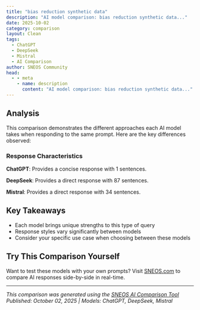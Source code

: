 ```yaml
---
title: "bias reduction synthetic data"
description: "AI model comparison: bias reduction synthetic data..."
date: 2025-10-02
category: comparison
layout: Clean
tags:
  - ChatGPT
  - DeepSeek
  - Mistral
  - AI Comparison
author: SNEOS Community
head:
  - - meta
    - name: description
      content: "AI model comparison: bias reduction synthetic data..."
---
```


<ChatComparison
  title="bias reduction synthetic data"
  prompt="bias reduction synthetic data"
  :responses='{
    "ChatGPT": "Bias reduction in synthetic data generation is an important topic, especially in the context of machine learning and data analysis. Synthetic data is artificially generated data that mimics the properties of real-world data. It can be useful for training machine learning models, testing algorithms, and conducting research when real data is scarce or sensitive.\n\nHowever, if not generated carefully, synthetic data can inherit biases present in the original data. Here are key concepts and techniques related to bias reduction in synthetic data generation:\n\n### 1. Understanding Bias\n- **Types of Bias**: This can include representation bias, measurement bias, and selection bias.\n- **Sources of Bias**: Bias can arise from the data collection process, sampling methods, or the inherent characteristics of the population being studied.\n\n### 2. Bias Identification\n- **Statistical Analysis**: Use statistical tests to identify the presence of bias in the original dataset.\n- **Visualization**: Techniques such as histograms, box plots, or t-SNE can help visualize distributions and identify differences in groups.\n\n### 3. Techniques for Generating Synthetic Data\n- **Generative Models**: Use models like GANs (Generative Adversarial Networks), VAEs (Variational Autoencoders), or other statistical methods that can learn the distribution of data.\n- **Conditioning**: Ensure that synthetic data reflects the desired characteristics and diversity of the population to avoid perpetuating biases.\n\n### 4. Bias Mitigation Techniques\n- **Reweighting**: Adjust weights in the training process to ensure that minority groups are appropriately represented.\n- **Data Augmentation**: Create new samples to balance underrepresented classes, ensuring that the distribution reflects real-world scenarios.\n- **Fairness Constraints**: Implement constraints in the model training process to ensure that the synthetic data meets fairness criteria.\n\n### 5. Evaluation of Synthetic Data\n- **Comparison Metrics**: Use metrics such as fairness metrics (e.g., demographic parity, equal opportunity) to assess how well the synthetic data reduces bias compared to the original dataset.\n- **Real-world Testing**: Validate the synthetic data through real-world applications and check for performance and bias in downstream tasks.\n\n### 6. Ethical Considerations\n- **Transparency**: Maintain clarity about how synthetic data is generated and any biases that may still be present.\n- **Documenting Methods**: Clearly document the methods and assumptions used in generating synthetic data for reproducibility and accountability.\n\n### 7. Tools and Frameworks\n- **Synthetic Data Generators**: Tools such as SDV (Synthetic Data Vault) or commercially available software can help generate synthetic data with an emphasis on reducing bias.\n- **Bias Detection Tools**: Leverage tools that assess model fairness and bias, such as AI Fairness 360 or Fairlearn.\n\nBy implementing these techniques and considerations, it is possible to generate synthetic data that minimizes bias and better represents the diverse populations that data models are meant to serve. Continuous monitoring and improvement are essential to ensure that the synthetic data remains fair and representative over time.",
    "DeepSeek": "Of course. This is a critical and advanced application of synthetic data. Let\u0027s break down how synthetic data can be used for **bias reduction**, including the methods, benefits, and important caveats.\n\n### Core Idea: What is Bias Reduction with Synthetic Data?\n\nBias in a dataset is a systematic error that causes a model to be unfairly prejudiced for or against certain groups. Synthetic data can be used to create a more \u0022fair\u0022 or \u0022balanced\u0022 dataset, which in turn helps train a less biased model.\n\nThe goal is **not** just to create more data, but to create *strategic* data that addresses specific imbalances or unfair representations in the original dataset.\n\n---\n\n### Key Methods for Bias Reduction with Synthetic Data\n\nHere are the primary techniques, ranging from simple to sophisticated.\n\n#### 1. Augmentation for Underrepresented Groups\nThis is the most straightforward approach.\n\n*   **How it works:** You identify subgroups in your data that are underrepresented (e.g., \u0022female\u0022 applicants in a credit scoring model, a rare medical condition in a diagnostic tool, a specific ethnic group in a facial recognition system). You then use synthetic data generation techniques to create new, realistic data points *only for these underrepresented groups*.\n*   **Techniques:** SMOTE (Synthetic Minority Over-sampling Technique) is a classic algorithm for this. Modern approaches use Generative Adversarial Networks (GANs) or Variational Autoencoders (VAEs) tailored to specific data types (tabular, image, text).\n*   **Result:** The class distribution in the training dataset becomes more balanced, preventing the model from being dominated by the majority class.\n\n#### 2. Generating Counterfactual Examples\nThis method is more nuanced and powerful for addressing fairness.\n\n*   **How it works:** You take an existing data point and generate a \u0022counterfactual\u0022 version by changing a *sensitive attribute* (e.g., gender, race) while keeping all other relevant characteristics for the outcome as similar as possible.\n    *   **Example:** In a hiring dataset, if a \u0022male\u0022 candidate with a certain resume was hired, you generate a synthetic \u0022female\u0022 candidate with an *almost identical* resume. If the model then treats these two candidates differently, you have directly uncovered and can attempt to correct for bias.\n*   **Use Case:** This data can be used to augment the training set, forcing the model to learn that the sensitive attribute should not be the deciding factor. It\u0027s also extremely valuable for *auditing and explaining* model bias.\n\n#### 3. Creating a Fully \u0022Fair\u0022 Synthetic Dataset\nInstead of fixing a biased dataset, you start from scratch.\n\n*   **How it works:** You use a generative model (like a GAN) to create an entirely new dataset that is **statistically similar** to your original data in terms of feature relationships **but** is explicitly designed to be independent of sensitive attributes.\n*   **The Goal:** The synthetic dataset maintains the underlying patterns (e.g., the correlation between education level and income) but severs the spurious correlations between the outcome and sensitive attributes (e.g., zip code and race). This is a technically challenging but promising area of research.\n\n#### 4. Causal Data Generation\nThe most advanced method, which incorporates causal reasoning.\n\n*   **How it works:** You model the underlying causal structure of your data (often using a Causal Bayesian Network). This helps you understand *why* the bias exists. You can then generate synthetic data from this causal model, intervening on variables to remove discriminatory pathways.\n*   **Example:** If a model uses \u0022number of arrests\u0022 as a feature for loan approval, and \u0022number of arrests\u0022 is itself biased against a certain racial group due to policing bias, a causal model can generate data that corrects for this. It\u0027s about fixing the data-generating process itself.\n\n---\n\n### Practical Workflow\n\nA typical pipeline for bias reduction looks like this:\n\n1.  **Audit \u0026 Measure:** Use tools like \u0060AIF360\u0060 (IBM\u0027s AI Fairness 360) or \u0060Fairlearn\u0060 to quantify the bias in your original dataset and model. Identify which groups are disadvantaged and by how much.\n2.  **Define Goal:** Decide on a fairness metric (e.g., Demographic Parity, Equalized Odds).\n3.  **Generate Synthetic Data:** Choose one of the methods above (e.g., oversample minority groups with SMOTE, generate counterfactuals) to create your synthetic data.\n4.  **Combine \u0026 Train:** Merge the synthetic data with your original (cleaned) data. Shuffle and use this combined dataset to train a new model.\n5.  **Re-audit \u0026 Validate:** Measure the bias and performance of the new model on a **held-out, real-world test set**. The ultimate test is whether the model is fairer *in practice* without sacrificing too much accuracy.\n\n---\n\n### Benefits and Advantages\n\n*   **Solves Data Scarcity for Minorities:** The core benefit\u2014you can create data where it didn\u0027t exist.\n*   **Privacy-Preserving:** Synthetic data contains no real personal information, which is crucial when working with sensitive attributes.\n*   **Flexible and Controllable:** You have precise control over the demographics and distributions of the synthetic data you create.\n*   **Enables Testing:** You can create \u0022stress-test\u0022 scenarios to see how your model behaves under specific, rare conditions.\n\n---\n\n### Crucial Caveats and Warnings\n\n**Synthetic data is not a magic bullet. If used incorrectly, it can *amplify* bias.**\n\n1.  **Garbage In, Garbage Out (GIGO):** If your original data is severely biased, a generative model will learn and replicate those biases. You might just be creating more of the same biased data. **The generator must be carefully constrained and guided.**\n2.  **Introducing New Biases:** The synthetic data generation algorithm itself might have biases. For example, a GAN might \u0022collapse\u0022 and only generate data for a small subset of the minority class, creating a new, synthetic bias.\n3.  **Loss of Fidelity:** If the synthetic data is not realistic, you are training your model on a fantasy world. It may perform poorly when deployed on real data.\n4.  **The \u0022Fairness\u0022 Tax:** Often, reducing bias comes at the cost of overall accuracy. There is almost always a trade-off that must be managed.\n5.  **Validation is Key:** You **must** validate your final model on real, untouched data. The synthetic data is a tool for training, not the ultimate benchmark for performance.\n\n### Conclusion\n\nSynthetic data is a powerful tool in the fight against algorithmic bias, but it requires a thoughtful and careful approach. It\u0027s best used as part of a comprehensive bias mitigation strategy that includes:\n*   **Diverse data collection** (the best long-term solution).\n*   **Pre-processing** (fixing the data).\n*   **In-processing** (using fair ML algorithms).\n*   **Post-processing** (adjusting model outputs).\n\nWhen applied correctly, synthetic data moves you from simply *identifying* bias to actively *engineering* it out of your AI systems.",
    "Mistral": "Bias reduction in synthetic data involves creating datasets that are fair, representative, and free from biases that could lead to unfair or inaccurate outcomes in machine learning models. Here are some strategies to reduce bias in synthetic data:\n\n1. **Understand and Define Bias**: Before attempting to reduce bias, it\u0027s crucial to understand what biases exist in the original data and how they might affect the synthetic data. Bias can take many forms, such as sampling bias, measurement bias, or bias in the labels.\n\n2. **Balanced Data Generation**: Ensure that the synthetic data generation process creates a balanced dataset. This means that all relevant groups are equally represented. For instance, if you\u0027re generating synthetic data for a classification task, ensure that each class is equally represented.\n\n3. **Fairness Constraints**: Incorporate fairness constraints into the data generation process. This could involve setting thresholds for certain metrics (like demographic parity or equal opportunity) and ensuring that the synthetic data meets these criteria.\n\n4. **Diverse Data Sources**: Use diverse data sources to create synthetic data. This can help to reduce sampling bias and ensure that the synthetic data is more representative.\n\n5. **Bias Mitigation Algorithms**: Use bias mitigation algorithms during the data generation process. These algorithms can adjust the data to reduce bias. Examples include the pre-processing technique known as reweighing, or optimized pre-processing.\n\n6. **Evaluate and Iterate**: After generating synthetic data, evaluate it for bias. This could involve using statistical tests or fairness metrics. If bias is detected, iterate on the data generation process to reduce it.\n\n7. **Documentation**: Keep clear documentation of the data generation process, including any steps taken to reduce bias. This can help others understand the strengths and limitations of the dataset.\n\n8. **Regular Audits**: Regularly audit the synthetic data and the models trained on it to ensure that they remain fair and unbiased over time.\n\n9. **Stakeholder Involvement**: Involve diverse stakeholders in the data generation process. This can help to identify and mitigate biases that might not be apparent to the data creators.\n\n10. **Use of Advanced Techniques**: Techniques like Generative Adversarial Networks (GANs) and Variational Autoencoders (VAEs) can be used to generate synthetic data. These techniques can be adapted to include fairness constraints.\n\nHere are some metrics to evaluate bias/fairness in synthetic data:\n\n- Statistical Parity\n- Equal Opportunity\n- Equalized Odds\n- Disparate Impact\n- Theil Index\n- Generalized Entropy Index\n\nTools like IBM\u0027s AI Fairness 360, Google\u0027s What-If Tool, and Microsoft\u0027s Fairlearn can help to evaluate and mitigate bias in datasets."
  }'
  published-date="13:17"
/>

## Analysis

This comparison demonstrates the different approaches each AI model takes when responding to the same prompt. Here are the key differences observed:

### Response Characteristics

**ChatGPT**: Provides a concise response with 1 sentences. 

**DeepSeek**: Provides a direct response with 87 sentences. 

**Mistral**: Provides a direct response with 34 sentences. 

## Key Takeaways

- Each model brings unique strengths to this type of query
- Response styles vary significantly between models
- Consider your specific use case when choosing between these models

## Try This Comparison Yourself

Want to test these models with your own prompts? Visit [SNEOS.com](https://sneos.com) to compare AI responses side-by-side in real-time.

---

*This comparison was generated using the [SNEOS AI Comparison Tool](https://sneos.com)*
*Published: October 02, 2025 | Models: ChatGPT, DeepSeek, Mistral*
